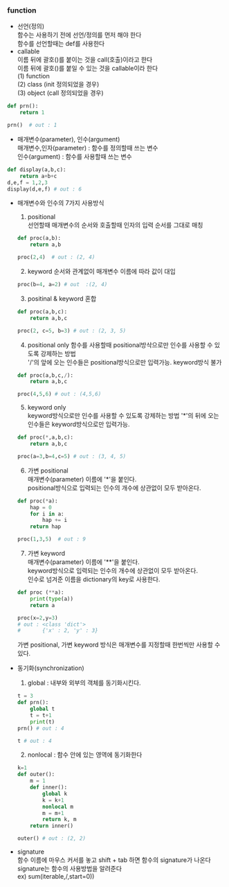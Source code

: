 ### function

- 선언(정의)  
함수는 사용하기 전에 선언/정의를 먼저 해야 한다  
함수를 선언할때는 def를 사용한다
- callable  
이름 뒤에 괄호()를 붙이는 것을 call(호출)이라고 한다  
이름 뒤에 괄호()를 붙일 수 있는 것을 callable이라 한다  
(1) function  
(2) class (init 정의되었을 경우)  
(3) object (call 정의되었을 경우)
```python
def prn():
    return 1

prn()  # out : 1
```
- 매개변수(parameter), 인수(argument)  
매개변수,인자(parameter) : 함수를 정의할때 쓰는 변수  
인수(argument) : 함수를 사용할때 쓰는 변수
```python
def display(a,b,c):
    return a+b+c
d,e,f = 1,2,3
display(d,e,f) # out : 6
```
- 매개변수와 인수의 7가지 사용방식
    1. positional  
    선언할때 매개변수의 순서와 호출할때 인자의 입력 순서를 그대로 매칭
    ```python
    def proc(a,b):
        return a,b
    
    proc(2,4)  # out : (2, 4)
    ```
    2. keyword
    순서와 관계없이 매개변수 이름에 따라 값이 대입
    ```python
    proc(b=4, a=2) # out  :(2, 4)
    ```
    3. positinal & keyword 혼합  
    ```python
    def proc(a,b,c):
        return a,b,c

    proc(2, c=5, b=3) # out : (2, 3, 5)   
    ```
    4. positional only
    함수를 사용할때 positional방삭으로만 인수를 사용할 수 있도록 강제하는 방법  
    '/'의 앞에 오는 인수들은 positional방식으로만 입력가능. keyword방식 불가  
    ```python
    def proc(a,b,c,/):
        return a,b,c

    proc(4,5,6) # out : (4,5,6)
    ```
    5. keyword only  
    keyword방식으로만 인수를 사용할 수 있도록 강제하는 방법
    '*'의 뒤에 오는 인수들은 keyword방식으로만 입력가능.
    ```python
    def proc(*,a,b,c):
        return a,b,c

    proc(a=3,b=4,c=5) # out : (3, 4, 5)
    ```
    6. 가변 positional  
    매개변수(parameter) 이름에 '*'을 붙인다.    
    positional방식으로 입력되는 인수의 개수에 상관없이 모두 받아온다.
    ```python
    def proc(*a):
        hap = 0
        for i in a:
            hap += i
        return hap

    proc(1,3,5)  # out : 9
    ```
    7. 가변 keyword  
    매개변수(parameter) 이름에 '**'을 붙인다.  
    keyword방식으로 입력되는 인수의 개수에 상관없이 모두 받아온다.  
    인수로 넘겨준 이름을 dictionary의 key로 사용한다.
    ```python
    def proc (**a):
        print(type(a))
        return a

    proc(x=2,y=3)
    # out : <class 'dict'>
    #       {'x' : 2, 'y' : 3}
    ```
    가변 positional, 가변 keyword 방식은 매개변수를 지정할때 한번씩만 사용할 수 있다.

- 동기화(synchronization)  
    1. global : 내부와 외부의 객체를 동기화시킨다. 
    ```python
    t = 3
    def prn():
        global t
        t = t+1
        print(t)
    prn() # out : 4
    ```
    ```python
    t # out : 4
    ```

    2. nonlocal : 함수 안에 있는 영역에 동기화한다
    ```python
    k=1
    def outer():
        m = 1
        def inner():
            global k
            k = k+1
            nonlocal m
            m = m+1
            return k, m
        return inner()

    outer() # out : (2, 2)
    ```
- signature  
함수 이름에 마우스 커서를 놓고 shift + tab 하면 함수의 signature가 나온다  
signature는 함수의 사용방법을 알려준다  
ex) sum(iterable,/,start=0))
